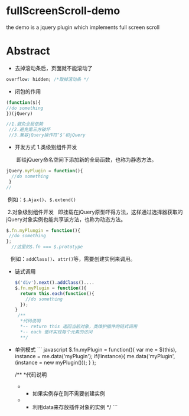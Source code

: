 # fullScreenScroll-demo
the demo is a jquery plugin which implements full screen scroll
# Abstract 
  * 去掉滚动条后，页面就不能滚动了
   ``` css
   overflow: hidden; /*取掉滚动条 */
   ```
  * 闭包的作用
   ```  javascript
  (function($){
   //do something
  })(jQuery)
  
  //1.避免全局依赖
  //2.避免第三方破坏
  //3.兼容jQuery操作符‘$’和jQuery
   ```

  * 开发方式
      1.类级别组件开发

      ​	即给jQuery命名空间下添加新的全局函数，也称为静态方法。

``` javascript
jQuery.myPlugin = function(){
  //do something
 }
// 
```

​      例如：`$.Ajax()`、`$.extend()`

​	 2.对象级别组件开发
   		即挂载在jQuery原型吓得方法，这样通过选择器获取的jQuery对象实例也能共享该方法，也称为动态方法。

  ```javascript
$.fn.myPlungin = function(){
   //do something
};
   //这里的$.fn === $.prototype
  ```
    例如：`addClass()`、`attr()`等，需要创建实例来调用。

  * 链式调用
       ```  javascript
       $('div').next().addClass()....
       $.fn.myPlugin = function(){
         return this.each(function(){
           //do something
         });
       }
        /**
         *代码说明
         *-- return this 返回当前对象，类维护插件的链式调用
         *-- each 循环实现每个元素的访问
         **/

       ```


  * 单例模式
        ``` javascript
      $.fn.myPlugin = function(){
        var me = $(this),
          instance = me.data('myPlugin');
        if(!instance){
          me.data('myPlugin',(instance = new myPlugin()));
        }
      };

      /**
       *代码说明
       * - 如果实例存在则不需要创建实例
       * - 利用data来存放插件对象的实例
       */
        ```

      ​

